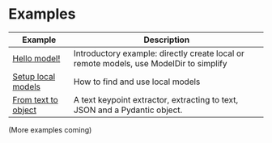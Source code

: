 # Examples


| Example  | Description |
| -------- | ----------- |
| [Hello model!](hello_model/readme.md) | Introductory example: directly create local or remote models, use ModelDir to simplify |
| [Setup local models](setup_local_models/readme.md) | How to find and use local models |
| [From text to object](from_text_to_object/readme.md) | A text keypoint extractor, extracting to text, JSON and a Pydantic object. |

(More examples coming)
